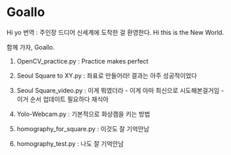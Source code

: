 # Goallo 
Hi yo
번역 : 주인장
드디어 신세계에 도착한 걸 환영한다.
Hi this is the New World.

함께 가자, 
Goallo.

1. OpenCV_practice.py : Practice makes perfect

2. Seoul Square to XY.py : 좌표로 만들어라! 결과는 아주 성공적이었다
3. Seoul Square_video.py : 이게 뭐였더라 - 이게 아마 최신으로 시도해본걸거임 - 이거 순서 업데이트 필요하다 재식아
4. Yolo-Webcam.py : 기본적으로 화상캠을 키는 방법
5. homography_for_square.py : 이것도 잘 기억안남 
6. homography_test.py : 나도 잘 기억안남 
